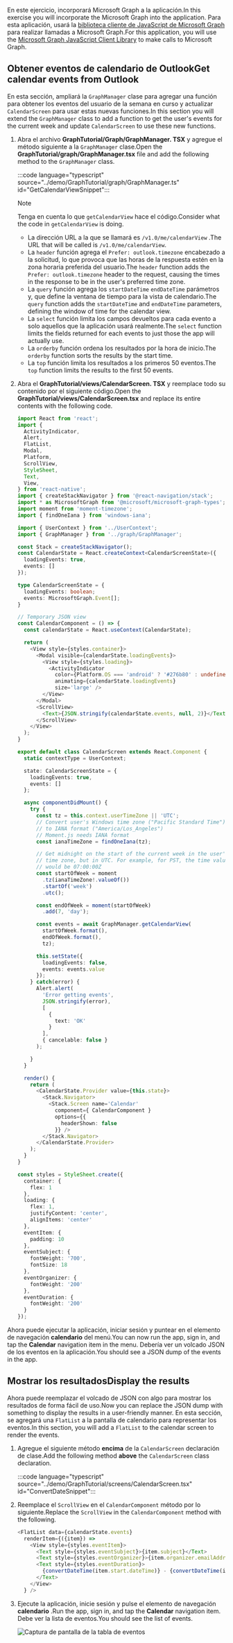 <!-- markdownlint-disable MD002 MD041 -->

<span data-ttu-id="371dc-101">En este ejercicio, incorporará Microsoft Graph a la aplicación.</span><span class="sxs-lookup"><span data-stu-id="371dc-101">In this exercise you will incorporate the Microsoft Graph into the application.</span></span> <span data-ttu-id="371dc-102">Para esta aplicación, usará la [biblioteca cliente de JavaScript de Microsoft Graph](https://github.com/microsoftgraph/msgraph-sdk-javascript) para realizar llamadas a Microsoft Graph.</span><span class="sxs-lookup"><span data-stu-id="371dc-102">For this application, you will use the [Microsoft Graph JavaScript Client Library](https://github.com/microsoftgraph/msgraph-sdk-javascript) to make calls to Microsoft Graph.</span></span>

## <a name="get-calendar-events-from-outlook"></a><span data-ttu-id="371dc-103">Obtener eventos de calendario de Outlook</span><span class="sxs-lookup"><span data-stu-id="371dc-103">Get calendar events from Outlook</span></span>

<span data-ttu-id="371dc-104">En esta sección, ampliará la `GraphManager` clase para agregar una función para obtener los eventos del usuario de la semana en curso y actualizar `CalendarScreen` para usar estas nuevas funciones.</span><span class="sxs-lookup"><span data-stu-id="371dc-104">In this section you will extend the `GraphManager` class to add a function to get the user's events for the current week and update `CalendarScreen` to use these new functions.</span></span>

1. <span data-ttu-id="371dc-105">Abra el archivo **GraphTutorial/Graph/GraphManager. TSX** y agregue el método siguiente a la `GraphManager` clase.</span><span class="sxs-lookup"><span data-stu-id="371dc-105">Open the **GraphTutorial/graph/GraphManager.tsx** file and add the following method to the `GraphManager` class.</span></span>

    :::code language="typescript" source="../demo/GraphTutorial/graph/GraphManager.ts" id="GetCalendarViewSnippet":::

    > [!NOTE]
    > <span data-ttu-id="371dc-106">Tenga en cuenta lo que `getCalendarView` hace el código.</span><span class="sxs-lookup"><span data-stu-id="371dc-106">Consider what the code in `getCalendarView` is doing.</span></span>
    >
    > - <span data-ttu-id="371dc-107">La dirección URL a la que se llamará es `/v1.0/me/calendarView` .</span><span class="sxs-lookup"><span data-stu-id="371dc-107">The URL that will be called is `/v1.0/me/calendarView`.</span></span>
    > - <span data-ttu-id="371dc-108">La `header` función agrega el `Prefer: outlook.timezone` encabezado a la solicitud, lo que provoca que las horas de la respuesta estén en la zona horaria preferida del usuario.</span><span class="sxs-lookup"><span data-stu-id="371dc-108">The `header` function adds the `Prefer: outlook.timezone` header to the request, causing the times in the response to be in the user's preferred time zone.</span></span>
    > - <span data-ttu-id="371dc-109">La `query` función agrega los `startDateTime` `endDateTime` parámetros y, que define la ventana de tiempo para la vista de calendario.</span><span class="sxs-lookup"><span data-stu-id="371dc-109">The `query` function adds the `startDateTime` and `endDateTime` parameters, defining the window of time for the calendar view.</span></span>
    > - <span data-ttu-id="371dc-110">La `select` función limita los campos devueltos para cada evento a solo aquellos que la aplicación usará realmente.</span><span class="sxs-lookup"><span data-stu-id="371dc-110">The `select` function limits the fields returned for each events to just those the app will actually use.</span></span>
    > - <span data-ttu-id="371dc-111">La `orderby` función ordena los resultados por la hora de inicio.</span><span class="sxs-lookup"><span data-stu-id="371dc-111">The `orderby` function sorts the results by the start time.</span></span>
    > - <span data-ttu-id="371dc-112">La `top` función limita los resultados a los primeros 50 eventos.</span><span class="sxs-lookup"><span data-stu-id="371dc-112">The `top` function limits the results to the first 50 events.</span></span>

1. <span data-ttu-id="371dc-113">Abra el **GraphTutorial/views/CalendarScreen. TSX** y reemplace todo su contenido por el siguiente código.</span><span class="sxs-lookup"><span data-stu-id="371dc-113">Open the **GraphTutorial/views/CalendarScreen.tsx** and replace its entire contents with the following code.</span></span>

    ```typescript
    import React from 'react';
    import {
      ActivityIndicator,
      Alert,
      FlatList,
      Modal,
      Platform,
      ScrollView,
      StyleSheet,
      Text,
      View,
    } from 'react-native';
    import { createStackNavigator } from '@react-navigation/stack';
    import * as MicrosoftGraph from '@microsoft/microsoft-graph-types';
    import moment from 'moment-timezone';
    import { findOneIana } from 'windows-iana';

    import { UserContext } from '../UserContext';
    import { GraphManager } from '../graph/GraphManager';

    const Stack = createStackNavigator();
    const CalendarState = React.createContext<CalendarScreenState>({
      loadingEvents: true,
      events: []
    });

    type CalendarScreenState = {
      loadingEvents: boolean;
      events: MicrosoftGraph.Event[];
    }

    // Temporary JSON view
    const CalendarComponent = () => {
      const calendarState = React.useContext(CalendarState);

      return (
        <View style={styles.container}>
          <Modal visible={calendarState.loadingEvents}>
            <View style={styles.loading}>
              <ActivityIndicator
                color={Platform.OS === 'android' ? '#276b80' : undefined}
                animating={calendarState.loadingEvents}
                size='large' />
            </View>
          </Modal>
          <ScrollView>
            <Text>{JSON.stringify(calendarState.events, null, 2)}</Text>
          </ScrollView>
        </View>
      );
    }

    export default class CalendarScreen extends React.Component {
      static contextType = UserContext;

      state: CalendarScreenState = {
        loadingEvents: true,
        events: []
      };

      async componentDidMount() {
        try {
          const tz = this.context.userTimeZone || 'UTC';
          // Convert user's Windows time zone ("Pacific Standard Time")
          // to IANA format ("America/Los_Angeles")
          // Moment.js needs IANA format
          const ianaTimeZone = findOneIana(tz);

          // Get midnight on the start of the current week in the user's
          // time zone, but in UTC. For example, for PST, the time value
          // would be 07:00:00Z
          const startOfWeek = moment
            .tz(ianaTimeZone!.valueOf())
            .startOf('week')
            .utc();

          const endOfWeek = moment(startOfWeek)
            .add(7, 'day');

          const events = await GraphManager.getCalendarView(
            startOfWeek.format(),
            endOfWeek.format(),
            tz);

          this.setState({
            loadingEvents: false,
            events: events.value
          });
        } catch(error) {
          Alert.alert(
            'Error getting events',
            JSON.stringify(error),
            [
              {
                text: 'OK'
              }
            ],
            { cancelable: false }
          );

        }
      }

      render() {
        return (
          <CalendarState.Provider value={this.state}>
            <Stack.Navigator>
              <Stack.Screen name='Calendar'
                component={ CalendarComponent }
                options={{
                  headerShown: false
                }} />
            </Stack.Navigator>
          </CalendarState.Provider>
        );
      }
    }

    const styles = StyleSheet.create({
      container: {
        flex: 1
      },
      loading: {
        flex: 1,
        justifyContent: 'center',
        alignItems: 'center'
      },
      eventItem: {
        padding: 10
      },
      eventSubject: {
        fontWeight: '700',
        fontSize: 18
      },
      eventOrganizer: {
        fontWeight: '200'
      },
      eventDuration: {
        fontWeight: '200'
      }
    });
    ```

<span data-ttu-id="371dc-114">Ahora puede ejecutar la aplicación, iniciar sesión y puntear en el elemento de navegación **calendario** del menú.</span><span class="sxs-lookup"><span data-stu-id="371dc-114">You can now run the app, sign in, and tap the **Calendar** navigation item in the menu.</span></span> <span data-ttu-id="371dc-115">Debería ver un volcado JSON de los eventos en la aplicación.</span><span class="sxs-lookup"><span data-stu-id="371dc-115">You should see a JSON dump of the events in the app.</span></span>

## <a name="display-the-results"></a><span data-ttu-id="371dc-116">Mostrar los resultados</span><span class="sxs-lookup"><span data-stu-id="371dc-116">Display the results</span></span>

<span data-ttu-id="371dc-117">Ahora puede reemplazar el volcado de JSON con algo para mostrar los resultados de forma fácil de uso.</span><span class="sxs-lookup"><span data-stu-id="371dc-117">Now you can replace the JSON dump with something to display the results in a user-friendly manner.</span></span> <span data-ttu-id="371dc-118">En esta sección, se agregará una `FlatList` a la pantalla de calendario para representar los eventos.</span><span class="sxs-lookup"><span data-stu-id="371dc-118">In this section, you will add a `FlatList` to the calendar screen to render the events.</span></span>

1. <span data-ttu-id="371dc-119">Agregue el siguiente método **encima** de la `CalendarScreen` declaración de clase.</span><span class="sxs-lookup"><span data-stu-id="371dc-119">Add the following method **above** the `CalendarScreen` class declaration.</span></span>

    :::code language="typescript" source="../demo/GraphTutorial/screens/CalendarScreen.tsx" id="ConvertDateSnippet":::

1. <span data-ttu-id="371dc-120">Reemplace el `ScrollView` en el `CalendarComponent` método por lo siguiente.</span><span class="sxs-lookup"><span data-stu-id="371dc-120">Replace the `ScrollView` in the `CalendarComponent` method with the following.</span></span>

    ```typescript
    <FlatList data={calendarState.events}
      renderItem={({item}) =>
        <View style={styles.eventItem}>
          <Text style={styles.eventSubject}>{item.subject}</Text>
          <Text style={styles.eventOrganizer}>{item.organizer.emailAddress.name}</Text>
          <Text style={styles.eventDuration}>
            {convertDateTime(item.start.dateTime)} - {convertDateTime(item.end.dateTime)}
          </Text>
        </View>
      } />
    ```

1. <span data-ttu-id="371dc-121">Ejecute la aplicación, inicie sesión y pulse el elemento de navegación **calendario** .</span><span class="sxs-lookup"><span data-stu-id="371dc-121">Run the app, sign in, and tap the **Calendar** navigation item.</span></span> <span data-ttu-id="371dc-122">Debe ver la lista de eventos.</span><span class="sxs-lookup"><span data-stu-id="371dc-122">You should see the list of events.</span></span>

    ![Captura de pantalla de la tabla de eventos](./images/calendar-list.png)
